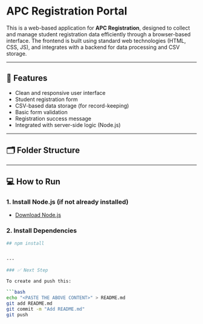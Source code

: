 # APC Registration Portal

This is a web-based application for **APC Registration**, designed to collect and manage student registration data efficiently through a browser-based interface. The frontend is built using standard web technologies (HTML, CSS, JS), and integrates with a backend for data processing and CSV storage.

---

## 🚀 Features

- Clean and responsive user interface
- Student registration form
- CSV-based data storage (for record-keeping)
- Basic form validation
- Registration success message
- Integrated with server-side logic (Node.js)

---

## 🗂️ Folder Structure


---

## 💻 How to Run

### 1. Install Node.js (if not already installed)
- [Download Node.js](https://nodejs.org)

### 2. Install Dependencies
```bash
## npm install


---

### ✅ Next Step

To create and push this:

```bash
echo "<PASTE THE ABOVE CONTENT>" > README.md
git add README.md
git commit -m "Add README.md"
git push

